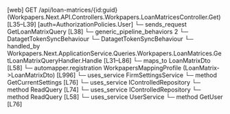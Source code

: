[web] GET /api/loan-matrices/{id:guid}  (Workpapers.Next.API.Controllers.Workpapers.LoanMatricesController.Get)  [L35–L39] [auth=AuthorizationPolicies.User]
  └─ sends_request GetLoanMatrixQuery [L38]
    └─ generic_pipeline_behaviors 2
      └─ DatagetTokenSyncBehaviour
      └─ DatagetTokenSyncBehaviour
    └─ handled_by Workpapers.Next.ApplicationService.Queries.Workpapers.LoanMatrices.GetLoanMatrixQueryHandler.Handle [L31–L86]
      └─ maps_to LoanMatrixDto [L58]
        └─ automapper.registration WorkpapersMappingProfile (LoanMatrix->LoanMatrixDto) [L996]
      └─ uses_service FirmSettingsService
        └─ method GetCurrentSettings [L76]
      └─ uses_service IControlledRepository<Client>
        └─ method ReadQuery [L74]
      └─ uses_service IControlledRepository<LoanMatrix>
        └─ method ReadQuery [L58]
      └─ uses_service UserService
        └─ method GetUser [L76]

